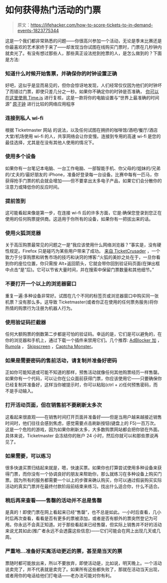 # 如何获得热门活动的门票

> 原文：<https://lifehacker.com/how-to-score-tickets-to-in-demand-events-1823775344>

这是一个我们都非常熟悉的问题——你很高兴参加一个活动，无论是季末比赛还是你最喜欢的艺术家终于来了——却发现当你试图在线购买门票时，门票在几秒钟内就卖光了。有没有想过那些人，那些真正设法抢到抢票的人，是怎么做到的？下面是方法:



### 知道什么时候开始售票，并确保你的时钟设置正确

好吧，这似乎是显而易见的，但你会惊讶地发现，人们经常仅仅因为他们的时钟坏了而错过门票，即使只差几分之一秒。如果你不确定你的时钟是否准确， [你可以在这里使用 Time.is](https://lifehacker.com/double-check-the-accuracy-of-your-clock-at-time-is-5892542#_ga=2.180853415.1830393297.1521726272-2116083491.1521480580) 进行复核，这是一款将你的电脑设置与“世界上最准确的时间源” [原子钟](https://en.wikipedia.org/wiki/Atomic_clock) 进行比较的网络应用程序

### **连接到私人 wi-fi**

根据 Ticketmaster 网站 的说法，以及任何试图在拥挤的咖啡馆/酒吧/餐厅/酒店大堂/机场使用 wi-fi 的人，共享网络会让你变慢。连接到专用的高速 wi-fi 是您的最佳选择，尤其是在没有其他人使用的情况下。

### **使用多个设备**

如果你有一台笔记本电脑、一台工作电脑、一部智能手机、你父母的/姐妹的/兄弟的/丈夫的/最好朋友的 iPhone，准备好登录每一台设备。比赛中每有一匹马，你获得抢手门票的机会就会增加——但不要拿出太多电子产品，如果它们会分散你的注意力或降低你的反应时间。

### 提前签到

这可能看起来像是第一步，在连接 wi-fi 后的许多方面，它是:确保您登录到您正在使用的任何购票提供商。这适用于你所有的设备，如果你有一把拔出来的话。

### **使用火狐浏览器**

关于高压购票最常见的问题之一是“我应该使用什么网络浏览器？”事实是，没有硬性规定。Firefox 只是碰巧为某些用户带来了成功。 [来自 TicketCrusader](http://ticketcrusader.com/tips-for-before-tickets-go-on-sale/ticketmaster-tips-tricks/ticketmaster-web-browser-tips-tricks/) ，一个致力于分享购票和转售市场的技巧和诀窍的博客:“火狐的美妙之处在于，一旦你看到你的座位位置，你只需按 Alt+返回箭头，它就会带你回到验证码页面(在弹出框中点击“是”后)。它可以节省大量时间，并在搜索中保留门票数量和其他细节。”

### 不要打开一个以上的浏览器窗口

重复一遍:多种设备非常好。试图在几个不同的标签页或浏览器窗口中购买同一张机票？没有那么多。这导致 Ticketmaster(或者你正在使用的任何票务服务)将你热情的购票行为注册为机器人行为。

### 使用验证码拦截器

任何大额购票的倒数第二步都是可怕的验证码。幸运的是，它们是可以避免的，在你的浏览器和手机上，通过下载一个插件来禁用它们。几个推荐: [AdBlocker 加](https://adblockplus.org/) ， [Rumola](https://chrome.google.com/webstore/detail/rumola-bypass-captcha/bjjgbdlbgjeoankjijbmheneoekbghcg) ， [Skipscreen](https://addons.mozilla.org/en-us/firefox/addon/skipscreen-incredible-rapidsha/) ，[Captcha Monster](https://www.captchamonster.com/)。

### 如果是需要密码的售前活动，请复制并准备好密码

正如你可能知道或可能不知道的那样，预售活动就像任何其他购票经历一样售罄。如果你有一个代码，可以让你在公众面前获得门票，你应该使用它——只要确保你已经复制并准备好，这样当你被提示时，你可以粘贴(ctrl + z)任何预售密码，而不是手动输入。

### 打开活动页面，但在销售前不要刷新太多次

这看起来很直观——在销售时间打开页面并准备好——但是当用户越来越接近销售时间时，他们往往会感到焦虑，感觉需要点击刷新按钮(键盘上的 F5)一百万次。这是一个危险的游戏，因为如果你刷新太多，大多数购票网站都会把你锁在外面。具体来说，Ticketmaster 会冻结你的账户 24 小时，然后你就可以和那些票说再见了。

### 如果需要，可以练习

很多快速买票归结起来就是，嗯，快速买票。如果你也打算尝试使用多种设备来获得门票，而你没有一个协调良好的朋友来帮助你，那么就练习在多种设备上购买门票。因为所有的服务都需要一个以上的步骤来确认购买，你可以通过假装购买实际活动的真实门票并在最终付款阶段前结束来练习。找出什么适合你，什么不适合。

### 稍后再来查看——售罄的活动并不总是售罄

是真的！即使门票在网上看起来已经“售罄”，也不总是如此。一小时后查看，几小时后再次查看，看看是否有更多的票被添加，或者是否有额外的票突然登记为可用。你永远不会真正知道。对于那些看起来已经售罄，但实际上销售并不好的活动来说尤其如此(推广者永远不会透露这些信息)——它们可能会在网上出现几天或几周。

### 严重地...准备好买离活动更近的票，甚至是当天的票

票随时都可能放出来，所以不要放弃，即使活动是，比如说，明天晚上。一个活动说卖完了，并不代表就是卖完了。如果所有这些都失败了，那就在活动当天出现，或者用你的电话给他们打电话——老办法可能对你有利。